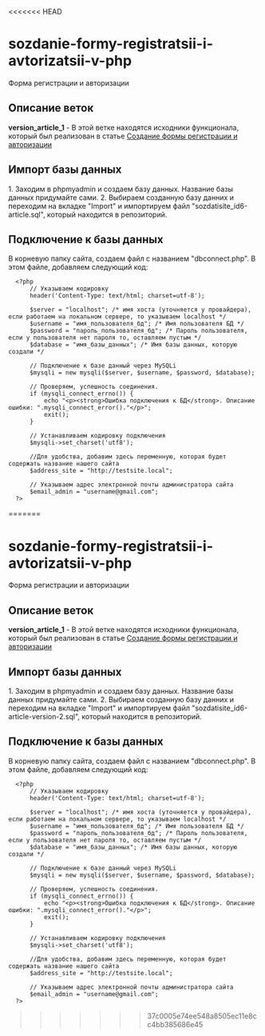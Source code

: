 <<<<<<< HEAD
# sozdanie-formy-registratsii-i-avtorizatsii-v-php
Форма регистрации и авторизации

<h2>Описание веток</h2>

<p>
  <strong>version_article_1</strong> - В этой ветке находятся исходники функционала, который был реализован в статье <a href="https://sozdatisite.ru/php/sozdanie-formy-registratsii-i-avtorizatsii-v-php.html">Создание формы регистрации и авторизации</a>
</p>

<h2>Импорт базы данных</h2>

<p>
  1. Заходим в phpmyadmin и создаем базу данных. Название базы данных придумайте сами. 
  2. Выбираем созданную базу данних и переходим на вкладке "Import" и импортируем файл "sozdatisite_id6-article.sql", который находится в репозиторий. 
</p>


<h2>Подключение к базы данных</h2>

<p>
  В корневую папку сайта, создаем файл с названием "dbconnect.php". В этом файле, добавляем следующий код:
  
  ```
    <?php
        // Указываем кодировку
        header('Content-Type: text/html; charset=utf-8');

        $server = "localhost"; /* имя хоста (уточняется у провайдера), если работаем на локальном сервере, то указываем localhost */
        $username = "имя_пользователя_бд"; /* Имя пользователя БД */
        $password = "пароль_пользователя_бд"; /* Пароль пользователя, если у пользователя нет пароля то, оставляем пустым */
        $database = "имя_базы_данных"; /* Имя базы данных, которую создали */

        // Подключение к базе данный через MySQLi
        $mysqli = new mysqli($server, $username, $password, $database);

        // Проверяем, успешность соединения. 
        if (mysqli_connect_errno()) { 
            echo "<p><strong>Ошибка подключения к БД</strong>. Описание ошибки: ".mysqli_connect_error()."</p>";
            exit(); 
        }

        // Устанавливаем кодировку подключения
        $mysqli->set_charset('utf8');

        //Для удобства, добавим здесь переменную, которая будет содержать название нашего сайта
        $address_site = "http://testsite.local";

        // Указываем адрес электронной почты администратора сайта
        $email_admin = "username@gmail.com";
    ?>
  ```
</p>

=======
# sozdanie-formy-registratsii-i-avtorizatsii-v-php
Форма регистрации и авторизации

<h2>Описание веток</h2>

<p>
  <strong>version_article_1</strong> - В этой ветке находятся исходники функционала, который был реализован в статье <a href="https://sozdatisite.ru/php/sozdanie-formy-registratsii-i-avtorizatsii-v-php.html">Создание формы регистрации и авторизации</a>
</p>

<h2>Импорт базы данных</h2>

<p>
  1. Заходим в phpmyadmin и создаем базу данных. Название базы данных придумайте сами. 
  2. Выбираем созданную базу данних и переходим на вкладке "Import" и импортируем файл "sozdatisite_id6-article-version-2.sql", который находится в репозиторий. 
</p>


<h2>Подключение к базы данных</h2>

<p>
  В корневую папку сайта, создаем файл с названием "dbconnect.php". В этом файле, добавляем следующий код:
  
  ```
    <?php
        // Указываем кодировку
        header('Content-Type: text/html; charset=utf-8');

        $server = "localhost"; /* имя хоста (уточняется у провайдера), если работаем на локальном сервере, то указываем localhost */
        $username = "имя_пользователя_бд"; /* Имя пользователя БД */
        $password = "пароль_пользователя_бд"; /* Пароль пользователя, если у пользователя нет пароля то, оставляем пустым */
        $database = "имя_базы_данных"; /* Имя базы данных, которую создали */

        // Подключение к базе данный через MySQLi
        $mysqli = new mysqli($server, $username, $password, $database);

        // Проверяем, успешность соединения. 
        if (mysqli_connect_errno()) { 
            echo "<p><strong>Ошибка подключения к БД</strong>. Описание ошибки: ".mysqli_connect_error()."</p>";
            exit(); 
        }

        // Устанавливаем кодировку подключения
        $mysqli->set_charset('utf8');

        //Для удобства, добавим здесь переменную, которая будет содержать название нашего сайта
        $address_site = "http://testsite.local";

        // Указываем адрес электронной почты администратора сайта
        $email_admin = "username@gmail.com";
    ?>
  ```
</p>

>>>>>>> 37c0005e74ee548a8505ec11e8cc4bb385686e45
